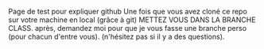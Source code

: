 Page de test pour expliquer github
Une fois que vous avez cloné ce repo sur votre machine en local (grâce à git) METTEZ VOUS DANS LA BRANCHE CLASS.
après, demandez moi pour que je vous fasse une branche perso (pour chacun d'entre vous).
(n'hésitez pas si il y a des questions).
